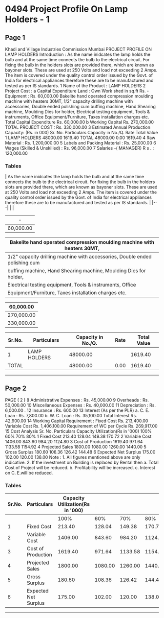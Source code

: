# 0494 Project Profile On Lamp Holders - 1

## Page 1

Khadi and Village Industries Commission Mumbai PROJECT PROFILE ON LAMP HOLDERS Introduction : As the name inidcates the lamp holds the bulb and at the same time connects the bulb to the electrical circuit. For fixing the bulb in the holders slots are provided there, which are known as bayoner slots. These are used at 250 Volts and load not exceeding 2 Amps. The item is covered under the quality control order issued by the Govt. of India for electrical appliances therefore these are to be manufactured and tested as per IS standards. 1 Name of the Product : LAMP HOLDERS 2 Project Cost : a Capital Expenditure Land : Own Work shed in sq.ft Rs. - Equipment : Rs. 60,000.00 Bakelite hand operated compression moulding machine with heaters 30MT, 1/2" capacity drilling machine with accessories, Double ended polishing cum buffing machine, Hand Shearing machine, Moulding Dies for holder, Electrical testing equipment, Tools & instruments, Office Equipment/Furniture, Taxes installation charges etc. Total Capital Expenditure Rs. 60,000.00 b Working Capital Rs. 270,000.00 TOTAL PROJECT COST : Rs. 330,000.00 3 Estimated Annual Production Capacity: (Rs. in 000) Sr. No. Particulars Capacity in No./Q. Rate Total Value 1 LAMP HOLDERS 48000.00 1619.40 TOTAL 48000.00 0.00 1619.40 4 Raw Material : Rs. 1,200,000.00 5 Labels and Packing Material : Rs. 25,000.00 6 Wages (Skilled & Unskilled) : Rs. 96,000.00 7 Salaries -( MANAGER) R s . : 120,000.00

### Tables

| As the name inidcates the lamp holds the bulb and at the same time connects the bulb to the electrical circuit.
For fixing the bulb in the holders slots are provided there, which are known as bayoner slots. These are used at
250 Volts and load not exceeding 2 Amps. The item is covered under the quality control order issued by the
Govt. of India for electrical appliances therefore these are to be manufactured and tested as per IS standards. |
|---|
|  |

| - |
|---|
| 60,000.00 |

| Bakelite hand operated compression moulding machine with heaters 30MT, |
|---|
| 1/2" capacity drilling machine with accessories, Double ended polishing cum |
| buffing machine, Hand Shearing machine, Moulding Dies for holder,
Electrical testing equipment, Tools & instruments, Office |
| Equipment/Furniture, Taxes installation charges etc. |

| 60,000.00 |
|---|
| 270,000.00 |
| 330,000.00 |

| Sr.No. | Particulars | Capacity in No./Q. | Rate | Total Value |
|---|---|---|---|---|
| 1 | LAMP HOLDERS | 48000.00 |  | 1619.40 |
| TOTAL |  | 48000.00 | 0.00 | 1619.40 |

---

## Page 2

PAGE ( 2 ) 8 Administrative Expenses : Rs. 45,000.00 9 Overheads : Rs. 50,000.00 10 Miscellaneous Expenses : Rs. 40,000.00 11 Depreciation : Rs. 6,000.00 . 12 Insurance : Rs. 600.00 13 Interest (As per the PLR) a. C. E. Loan : Rs. 7,800.00 b. W. C. Loan : Rs. 35,100.00 Total Interest Rs. 42,900.00 14 Working Capital Requirement : Fixed Cost Rs. 213,400.00 Variable Cost Rs. 1,406,100.00 Requirement of WC per Cycle Rs. 269,917.00 15 Cost Analysis Sr. No. Particulars Capacity Utilization(Rs in '000) 100% 60% 70% 80% 1 Fixed Cost 213.40 128.04 149.38 170.72 2 Variable Cost 1406.00 843.60 984.20 1124.80 3 Cost of Production 1619.40 971.64 1133.58 1154.92 4 Projected Sales 1800.00 1080.00 1260.00 1440.00 5 Gross Surplus 180.60 108.36 126.42 144.48 6 Expected Net Surplus 175.00 102.00 120.00 138.00 Note : 1. All figures mentioned above are only indicative. 2. If the investment on Building is replaced by Rental then a. Total Cost of Project will be reduced. b. Profitability will be increased. c. Interest on C. E.will be reduced.

### Tables

| Sr.No. | Particulars | Capacity Utilization(Rs in '000) |  |  |  |
|---|---|---|---|---|---|
|  |  | 100% | 60% | 70% | 80% |
| 1 | Fixed Cost | 213.40 | 128.04 | 149.38 | 170.72 |
| 2 | Variable Cost | 1406.00 | 843.60 | 984.20 | 1124.80 |
| 3 | Cost of Production | 1619.40 | 971.64 | 1133.58 | 1154.92 |
| 4 | Projected Sales | 1800.00 | 1080.00 | 1260.00 | 1440.00 |
| 5 | Gross Surplus | 180.60 | 108.36 | 126.42 | 144.48 |
| 6 | Expected Net Surplus | 175.00 | 102.00 | 120.00 | 138.00 |

---
